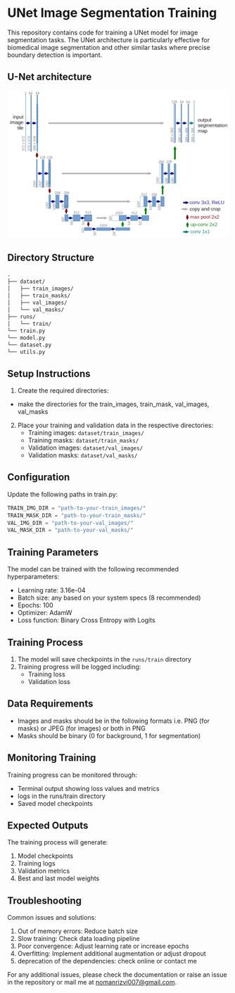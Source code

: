 # UNet Image Segmentation Training

This repository contains code for training a UNet model for image segmentation tasks. The UNet architecture is particularly effective for biomedical image segmentation and other similar tasks where precise boundary detection is important.

## U-Net architecture
![UNet Architecture](/unet/u-net-architecture.png)


## Directory Structure

```
.
├── dataset/
│   ├── train_images/
│   ├── train_masks/
│   ├── val_images/
│   └── val_masks/
├── runs/
│   └── train/
└── train.py
└── model.py
└── dataset.py
└── utils.py
```



## Setup Instructions

1. Create the required directories:
- make the directories for the train_images, train_mask, val_images, val_masks

2. Place your training and validation data in the respective directories:
   - Training images: `dataset/train_images/`
   - Training masks: `dataset/train_masks/`
   - Validation images: `dataset/val_images/`
   - Validation masks: `dataset/val_masks/`

## Configuration

Update the following paths in train.py:

```python
TRAIN_IMG_DIR = "path-to-your-train_images/"
TRAIN_MASK_DIR = "path-to-your-train_masks/"
VAL_IMG_DIR = "path-to-your-val_images/"
VAL_MASK_DIR = "path-to-your-val_masks/"
```

## Training Parameters

The model can be trained with the following recommended hyperparameters:
- Learning rate: 3.16e-04
- Batch size: any based on your system specs (8 recommended)
- Epochs: 100
- Optimizer: AdamW
- Loss function: Binary Cross Entropy with Logits

## Training Process

1. The model will save checkpoints in the `runs/train` directory
2. Training progress will be logged including:
   - Training loss
   - Validation loss

## Data Requirements

- Images and masks should be in the following formats i.e. PNG (for masks) or JPEG (for images) or both in PNG
- Masks should be binary (0 for background, 1 for segmentation)

## Monitoring Training

Training progress can be monitored through:
- Terminal output showing loss values and metrics
- logs in the runs/train directory
- Saved model checkpoints

## Expected Outputs

The training process will generate:
1. Model checkpoints
2. Training logs
3. Validation metrics
4. Best and last model weights

## Troubleshooting

Common issues and solutions:
1. Out of memory errors: Reduce batch size
2. Slow training: Check data loading pipeline
3. Poor convergence: Adjust learning rate or increase epochs
4. Overfitting: Implement additional augmentation or adjust dropout
5. deprecation of the dependencies: check online or contact me

For any additional issues, please check the documentation or raise an issue in the repository or mail me at nomanrizvi007@gmail.com.